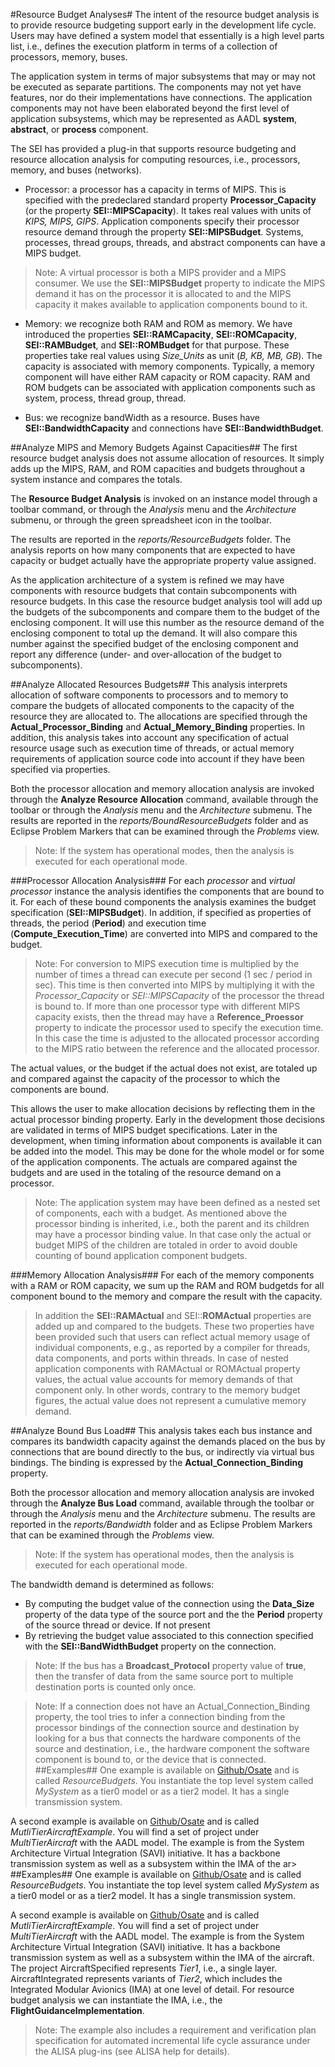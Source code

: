 #Resource Budget Analyses#
The intent of the resource budget analysis is to provide resource budgeting support early in the development life cycle. Users may have defined a system model that essentially is a high level parts list, i.e., defines the execution platform in terms of a collection of processors, memory, buses. 

The application system in terms of major subsystems that may or may not be executed as separate partitions. The components may not yet have features, nor do their implementations have connections.  The application components may not have been elaborated beyond the first level of application subsystems, which may be represented as AADL **system**, **abstract**, or **process** component.

The SEI has provided a plug-in that supports resource budgeting and resource allocation analysis for computing resources, i.e., processors, memory, and buses (networks).
* Processor: a processor has a capacity in terms of MIPS. This is specified with the predeclared standard property **Processor_Capacity** (or the property **SEI::MIPSCapacity**). It takes real values with units of *KIPS, MIPS, GIPS*.  Application components specify their processor resource demand through the property **SEI::MIPSBudget**.  Systems, processes, thread groups, threads, and abstract components can have a MIPS budget.
> Note: A virtual processor is both a MIPS provider and a MIPS consumer. We use the **SEI::MIPSBudget** property to indicate the MIPS demand it has on the processor it is allocated to and the MIPS capacity it makes available to application components bound to it.

* Memory: we recognize both RAM and ROM as memory.  We have introduced the properties **SEI::RAMCapacity**, **SEI::ROMCapacity**, **SEI::RAMBudget**, and **SEI::ROMBudget** for that purpose.  These properties take real values using *Size_Units* as unit (*B, KB, MB, GB*). The capacity is associated with memory components.  Typically, a memory component will have either RAM capacity or ROM capacity.  RAM and ROM budgets can be associated with application components such as system, process, thread group, thread.

* Bus: we recognize bandWidth as a resource. Buses have **SEI::BandwidthCapacity** and connections have **SEI::BandwidthBudget**.

##Analyze MIPS and Memory Budgets Against Capacities##
The first resource budget analysis does not assume allocation of resources. It simply adds up the MIPS, RAM, and ROM capacities and budgets throughout a system instance and compares the totals.

The **Resource Budget Analysis** is invoked on an instance model through a toolbar command, or through the *Analysis* menu and the *Architecture* submenu, or through the green spreadsheet icon in the toolbar.

The results are reported in the *reports/ResourceBudgets* folder. The analysis reports on how many components that are expected to have capacity or budget actually have the appropriate property value assigned.

As the application architecture of a system is refined we may have components with resource budgets that contain subcomponents with resource budgets. In this case the resource budget analysis tool will add up the budgets of the subcomponents and compare them to the budget of the enclosing component. It will use this number as the resource demand of the enclosing component to total up the demand. It will also compare this number against the specified budget of the enclosing component and report any difference (under- and over-allocation of the budget to subcomponents).

##Analyze Allocated Resources Budgets##
This analysis interprets allocation of software components to processors and to memory to compare the budgets of allocated components to the capacity of the resource they are allocated to. The allocations are specified through the **Actual_Processor_Binding** and **Actual_Memory_Binding** properties. In addition, this analysis takes into account any specification of actual resource usage such as execution time of threads, or actual memory requirements of application source code into account if they have been specified via properties.

Both the processor allocation and memory allocation analysis are invoked through the **Analyze Resource Allocation** command, available through the toolbar or through the *Analysis* menu and the *Architecture* submenu. The results are reported in the *reports/BoundResourceBudgets* folder and as Eclipse Problem Markers that can be examined through the *Problems* view.

> Note: If the system has operational modes, then the analysis is executed for each operational mode.

###Processor Allocation Analysis###
For each *processor* and *virtual processor* instance the analysis identifies the components that are bound to it. 
For each of these bound components the analysis examines the budget specification (**SEI::MIPSBudget**). In addition, if specified as properties of threads, the period (**Period**) and execution time (**Compute_Execution_Time**) are converted into MIPS and compared to the budget.  
> Note: For conversion to MIPS execution time is multiplied by the number of times a thread can execute per second (1 sec / period in sec). This time is then converted into MIPS by multiplying it with the *Processor_Capacity* or *SEI::MIPSCapacity* of the processor the thread is bound to. If more than one processor type with different MIPS capacity exists, then the thread may have a **Reference_Proessor** property to indicate the processor used to specify the execution time. In this case the time is adjusted to the allocated processor according to the MIPS ratio between the reference and the allocated processor.

The actual values, or the budget if the actual does not exist, are totaled up and compared against the capacity of the processor to which the components are bound.

This allows the user to make allocation decisions by reflecting them in the actual processor binding property. Early in the development those decisions are validated in terms of MIPS budget specifications. Later in the development, when timing information about components is available it can be added into the model. This may be done for the whole model or for some of the application components. The actuals are compared against the budgets and are used in the totaling of the resource demand on a processor.

> Note: The application system may have been defined as a nested set of components, each with a budget. As mentioned above the processor binding is inherited, i.e., both the parent and its children may have a processor binding value. In that case only the actual or budget MIPS of the children are totaled in order to avoid double counting of bound application component budgets.

###Memory Allocation Analysis###
For each of the memory components with a RAM or ROM capacity, we sum up the RAM and ROM budgetds for all component bound to the memory and compare the result with the capacity.

> In addition the **SEI::RAMActual** and SEI::**ROMActual** properties are added up and compared to the budgets. These two properties have been provided such that users can reflect actual memory usage of individual components, e.g., as reported by a compiler for threads, data components, and ports within threads.
> In case of nested application components with RAMActual or ROMActual property values, the actual value accounts for memory demands of that component only. In other words, contrary to the memory budget figures, the actual value does not represent a cumulative memory demand.

##Analyze Bound Bus Load##
This analysis takes each bus instance and compares its bandwidth capacity against the demands placed on the bus by connections that are bound directly to the bus, or indirectly via virtual bus bindings. The binding is expressed by the **Actual_Connection_Binding** property.

Both the processor allocation and memory allocation analysis are invoked through the **Analyze Bus Load** command, available through the toolbar or through the *Analysis* menu and the *Architecture* submenu. The results are reported in the *reports/Bandwidth* folder and as Eclipse Problem Markers that can be examined through the *Problems* view.

> Note: If the system has operational modes, then the analysis is executed for each operational mode.

The bandwidth demand is determined as follows:
* By computing the budget value of the connection using the **Data_Size** property of the data type of the source port and the  the **Period** property of the source thread or device. If not present
* By retrieving the budget value associated to this connection 	    specified with the **SEI::BandWidthBudget** property on the connection.

> Note: If the bus has a **Broadcast_Protocol** property value of **true**, then the transfer of data from the same source port to multiple destination ports is counted only once.

> Note: If a connection does not have an Actual_Connection_Binding property, the tool tries to infer a connection binding from the processor bindings of the connection source and destination by looking for a bus that connects the hardware components of the source and destination, i.e., the hardware component the software component is bound to, or the device that is connected.
> ##Examples##
One example is available on [Github/Osate](https://github.com/osate/examples) and is called *ResourceBudgets*. You instantiate the top level system called *MySystem* as a tier0 model or as a tier2 model. It has a single transmission system.

A second example is available on [Github/Osate](https://github.com/osate/alisa-examples) and is called *MutliTierAircraftExample*. You will find a set of project under *MultiTierAircraft* with the AADL model. The example is from the System Architecture Virtual Integration (SAVI) initiative. It has a backbone transmission system as well as a subsystem within the IMA of the ar> ##Examples##
One example is available on [Github/Osate](https://github.com/osate/examples) and is called *ResourceBudgets*. You instantiate the top level system called *MySystem* as a tier0 model or as a tier2 model. It has a single transmission system.

A second example is available on [Github/Osate](https://github.com/osate/alisa-examples) and is called *MutliTierAircraftExample*. You will find a set of project under *MultiTierAircraft* with the AADL model. The example is from the System Architecture Virtual Integration (SAVI) initiative. It has a backbone transmission system as well as a subsystem within the IMA of the aircraft.
The project AircraftSpecified represents *Tier1*, i.e., a single layer. AircraftIntegrated represents variants of *Tier2*, which includes the Integrated Modular Avionics (IMA) at one level of detail. For resource budget analysis we can instantiate the IMA, i.e., the **FlightGuidanceImplementation**. 
> Note: The example also includes a requirement and verification plan specification for automated incremental life cycle assurance under the ALISA plug-ins (see ALISA help for details).

